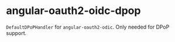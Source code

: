# angular-oauth2-oidc-dpop

`DefaultDPoPHandler` for `angular-oauth2-odic`. Only needed for DPoP support.